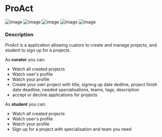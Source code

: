 # ProAct

![image](https://pp.userapi.com/c849220/v849220251/19f5cf/dhGwQ6IiRPQ.jpg)
![image](https://pp.userapi.com/c849220/v849220251/19f5d6/hPE7gOfTgdA.jpg)
![image](https://pp.userapi.com/c849220/v849220251/19f5dd/EeakzucFg0M.jpg)
![image](https://pp.userapi.com/c849220/v849220251/19f5e4/-wed2H_n2s4.jpg)
![image](https://pp.userapi.com/c849220/v849220251/19f5eb/K-JsnvryS7w.jpg)

### Description

ProAct is a application allowing cuators to create and manage projects, and student to sign up for a projects.

As **curator** you can:

- Watch all created projects
- Watch user's profile
- Watch your profile
- Create your own project with title, signing up date dedline, project finish date deadline, needed specialisations, teams, tags, description
- accept or decline applications for projects

As **student** you can:

- Watch all created projects
- Watch user's profile
- Watch your profile
- Sign up for a project with specialisation and team you need
